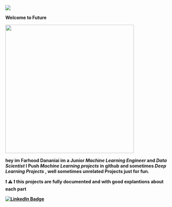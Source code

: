 
![](https://komarev.com/ghpvc/?username=farhood80)

<b> Welcome to Future <b>
  
  <div id="header" align="left">
 <img src="https://i.pinimg.com/originals/88/29/bb/8829bbfa76769440315fee3e671859cc.gif" width="400"/>
  
    
  hey im Farhood Dananiai im a Junior <em> Machine Learning Engineer </em> and <em> Data Scientist </em>
  I Push <em> Machine Learning projects </em> in github  and sometimes <em> Deep Learning Projects </em> , 
    well sometimes unrelated Projects just for fun.
  
 :exclamation: :warning:  :exclamation: this projects are fully documented and with good explantions about each part
  
</div>

  
  <div id="badges">
<a href="https://www.linkedin.com/in/farhood-dananiae-2b22b1229">
    <img src="https://img.shields.io/badge/LinkedIn-blue?style=for-the-badge&logo=linkedin&logoColor=white" alt="LinkedIn Badge"/>
 </div>
